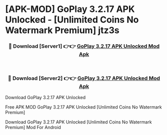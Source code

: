 # [APK-MOD] GoPlay 3.2.17 APK Unlocked - [Unlimited Coins No Watermark Premium] jtz3s



<div align="center">
<h3>🔴 Download [Server1] 👉👉 <a href="https://momento.my/?title=GoPlay_3.2.17_APK_Unlocked">GoPlay 3.2.17 APK Unlocked Mod Apk</a></h3><br>

<h3>🔴 Download [Server2] 👉👉 <a href="https://momento.my/?title=GoPlay_3.2.17_APK_Unlocked">GoPlay 3.2.17 APK Unlocked Mod Apk</a></h3>
</div>



Download GoPlay 3.2.17 APK Unlocked 

Free APK MOD GoPlay 3.2.17 APK Unlocked [Unlimited Coins No Watermark Premium]

Download GoPlay 3.2.17 APK Unlocked [Unlimited Coins No Watermark Premium] Mod For Android
